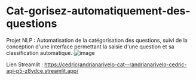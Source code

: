 # Cat-gorisez-automatiquement-des-questions
Projet NLP : Automatisation de la catégorisation des questions, suivi de la conception d'une interface permettant la saisie d'une question et sa classification automatique.
![image](https://github.com/CedricRandrianarivelo/Projet_NLP_-_Categorisez-automatiquement-des-questions/assets/101066947/6c53fab1-d426-4def-a227-919e68153784)

Lien Streamlit : https://cedricrandrianarivelo-cat--randrianarivelo-cedric-api-p5-z8ydce.streamlit.app/

